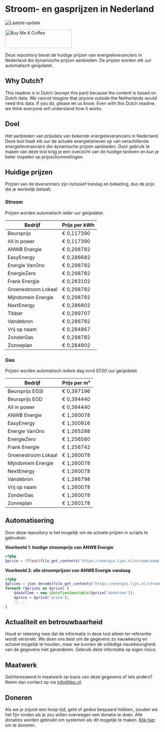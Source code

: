 # Stroom- en gasprijzen in Nederland

![Laatste update](https://img.shields.io/badge/laatste%20update-2025--03--19%2022%3A00%20CET-brightgreen)

<a href="https://www.buymeacoffee.com/Lars-" target="_blank"><img src="https://cdn.buymeacoffee.com/buttons/v2/default-orange.png" alt="Buy Me A Coffee" height="60" style="height: 60px !important;width: 217px !important;" ></a>

Deze repository bevat de huidige prijzen van energieleveranciers in Nederland die dynamische prijzen aanbieden. De prijzen worden elk uur automatisch geüpdatet.

## Why Dutch?

This readme is in Dutch (except this part) because the content is based on Dutch data. We cannot imagine that anyone outside the Netherlands would need this data. If you do, please let us know. Even with this Dutch readme, we think
everyone will understand how it works.

## Doel

Het aanbieden van prijsdata van bekende energieleveranciers in Nederland. Deze tool haalt elk uur de actuele energietarieven op van verschillende energieleveranciers die dynamische prijzen aanbieden. Door gebruik te maken van deze tool
krijg je een overzicht van de huidige tarieven en kun je beter inspelen op prijsschommelingen.

## Huidige prijzen

Prijzen van de leveranciers zijn inclusief toeslag en belasting, dus de prijs die je werkelijk betaalt.

### Stroom

Prijzen worden automatisch ieder uur geüpdatet.

 Bedrijf | Prijs per kWh 
---------|---------------
Beursprijs | € 0,117390
All in power | € 0,117390
ANWB Energie | € 0,298782
EasyEnergy | € 0,286682
Energie VanOns | € 0,298782
EnergieZero | € 0,298782
Frank Energie | € 0,283102
Groenestroom Lokaal | € 0,298782
Mijndomein Energie | € 0,298782
NextEnergy | € 0,286802
Tibber | € 0,289707
Vandebron | € 0,286782
Vrij op naam | € 0,284867
ZonderGas | € 0,298782
Zonneplan | € 0,284902


### Gas

Prijzen worden automatisch iedere dag rond 07.00 uur geüpdatet.

 Bedrijf | Prijs per m³ 
---------|--------------
Beursprijs EGSI | € 0,397196
Beursprijs EOD | € 0,394440
All in power | € 0,394440
ANWB Energie | € 1,260078
EasyEnergy | € 1,300916
Energie VanOns | € 1,265288
EnergieZero | € 1,256580
Frank Energie | € 1,256742
Groenestroom Lokaal | € 1,260078
Mijndomein Energie | € 1,260078
NextEnergy | € 1,260078
Vandebron | € 1,286798
Vrij op naam | € 1,260078
ZonderGas | € 1,260078
Zonneplan | € 1,260178


## Automatisering

Door deze repository is het mogelijk om de actuele prijzen in scripts te gebruiken.

**Voorbeeld 1: huidige stroomprijs van ANWB Energie**

```php
<?php
$price = (float)file_get_contents('https://energie.ljpc.nl/stroom/anwb-energie-nu.txt');

```

**Voorbeeld 2: alle stroomprijzen van ANWB Energie vandaag**

```php
<?php
$prices = json_decode(file_get_contents('https://energie.ljpc.nl/stroom/all-in-power-vandaag.json'),true);
foreach ($prices as $price) {
    $dateTime = new \DateTimeImmutable($price['datetime']);
    $price = $price['price'];
    // ...
}
```

## Actualiteit en betrouwbaarheid

Houd er rekening mee dat de informatie in deze tool alleen ter referentie wordt verstrekt. We doen ons best om de gegevens zo nauwkeurig en actueel mogelijk te houden, maar we kunnen de volledige nauwkeurigheid van de gegevens niet
garanderen. Gebruik deze informatie op eigen risico.

## Maatwerk

Geïnteresseerd in maatwerk op basis van deze gegevens of iets anders? Neem dan contact op
via [info@ljpc.nl](mailto:info@ljpc.nl?subject=Energie%20prijzen).

## Doneren

Als we je zojuist een hoop tijd, geld of gedoe bespaard hebben, zouden we het fijn vinden als je zou willen overwegen een
donatie te doen. Alle donaties worden gebruikt om systemen als dit mogelijk te
maken. [Klik hier](https://www.buymeacoffee.com/Lars-) om te doneren.

